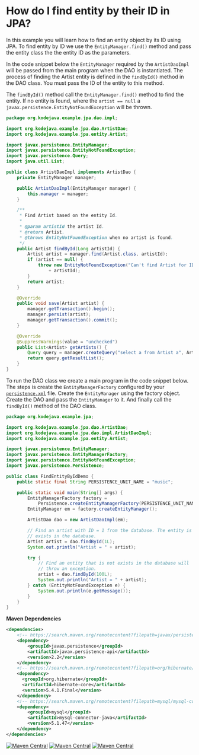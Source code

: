 # How do I find entity by their ID in JPA?

In this example you will learn how to find an entity object by its ID using JPA. To find entity by ID we use the `EntityManager.find()` method and pass the entity class the the entity ID as the parameters.

In the code snippet below the `EntityManager` required by the `ArtistDaoImpl` will be passed from the main program when the DAO is instantiated. The process of finding the Artist entity is defined in the `findById()` method in the DAO class. You must pass the ID of the entity to this method.

The `findById()` method call the `EntityManager.find()` method to find the entity. If no entity is found, where the `artist == null` a `javax.persistence.EntityNotFoundException` will be thrown.

```java
package org.kodejava.example.jpa.dao.impl;

import org.kodejava.example.jpa.dao.ArtistDao;
import org.kodejava.example.jpa.entity.Artist;

import javax.persistence.EntityManager;
import javax.persistence.EntityNotFoundException;
import javax.persistence.Query;
import java.util.List;

public class ArtistDaoImpl implements ArtistDao {
    private EntityManager manager;

    public ArtistDaoImpl(EntityManager manager) {
        this.manager = manager;
    }

    /**
     * Find Artist based on the entity Id.
     *
     * @param artistId the artist Id.
     * @return Artist.
     * @throws EntityNotFoundException when no artist is found.
     */
    public Artist findById(Long artistId) {
        Artist artist = manager.find(Artist.class, artistId);
        if (artist == null) {
            throw new EntityNotFoundException("Can't find Artist for ID "
                + artistId);
        }
        return artist;
    }

    @Override
    public void save(Artist artist) {
        manager.getTransaction().begin();
        manager.persist(artist);
        manager.getTransaction().commit();
    }

    @Override
    @SuppressWarnings(value = "unchecked")
    public List<Artist> getArtists() {
        Query query = manager.createQuery("select a from Artist a", Artist.class);
        return query.getResultList();
    }
}
```

To run the DAO class we create a main program in the code snippet below. The steps is create the `EntityManagerFactory` configured by your [`persistence.xml`](//kodejava.org/how-do-i-create-jpa-entitymanagerfactory#persistence) file. Create the `EntityManager` using the factory object. Create the DAO and pass the `EntityManager` to it. And finally call the `findById()` method of the DAO class.

```java
package org.kodejava.example.jpa;

import org.kodejava.example.jpa.dao.ArtistDao;
import org.kodejava.example.jpa.dao.impl.ArtistDaoImpl;
import org.kodejava.example.jpa.entity.Artist;

import javax.persistence.EntityManager;
import javax.persistence.EntityManagerFactory;
import javax.persistence.EntityNotFoundException;
import javax.persistence.Persistence;

public class FindEntityByIdDemo {
    public static final String PERSISTENCE_UNIT_NAME = "music";

    public static void main(String[] args) {
        EntityManagerFactory factory =
            Persistence.createEntityManagerFactory(PERSISTENCE_UNIT_NAME);
        EntityManager em = factory.createEntityManager();

        ArtistDao dao = new ArtistDaoImpl(em);

        // Find an artist with ID = 1 from the database. The entity is
        // exists in the database.
        Artist artist = dao.findById(1L);
        System.out.println("Artist = " + artist);

        try {
            // Find an entity that is not exists in the database will
            // throw an exception.
            artist = dao.findById(100L);
            System.out.println("Artist = " + artist);
        } catch (EntityNotFoundException e) {
            System.out.println(e.getMessage());
        }
    }
}
```

**Maven Dependencies**

```xml
<dependencies>
    <!-- https://search.maven.org/remotecontent?filepath=javax/persistence/javax.persistence-api/2.2/javax.persistence-api-2.2.jar -->
    <dependency>
        <groupId>javax.persistence</groupId>
        <artifactId>javax.persistence-api</artifactId>
        <version>2.2</version>
    </dependency>
    <!-- https://search.maven.org/remotecontent?filepath=org/hibernate/hibernate-core/5.4.1.Final/hibernate-core-5.4.1.Final.jar -->
    <dependency>
      <groupId>org.hibernate</groupId>
      <artifactId>hibernate-core</artifactId>
      <version>5.4.1.Final</version>
    </dependency>
    <!-- https://search.maven.org/remotecontent?filepath=mysql/mysql-connector-java/5.1.47/mysql-connector-java-5.1.47.jar -->
    <dependency>
        <groupId>mysql</groupId>
        <artifactId>mysql-connector-java</artifactId>
        <version>5.1.47</version>
    </dependency>
</dependencies>
```

[![Maven Central](https://img.shields.io/maven-central/v/javax.persistence/javax.persistence-api.svg?label=Maven%20Central)](https://search.maven.org/search?q=g:%22javax.persistence%22%20AND%20a:%22javax.persistence-api%22)
[![Maven Central](https://img.shields.io/maven-central/v/org.hibernate/hibernate-core.svg?label=Maven%20Central)](https://search.maven.org/search?q=g:%22org.hibernate%22%20AND%20a:%22hibernate-core%22)
[![Maven Central](https://img.shields.io/maven-central/v/mysql/mysql-connector-java.svg?label=Maven%20Central)](https://search.maven.org/search?q=g:%22mysql%22%20AND%20a:%22mysql-connector-java%22)

